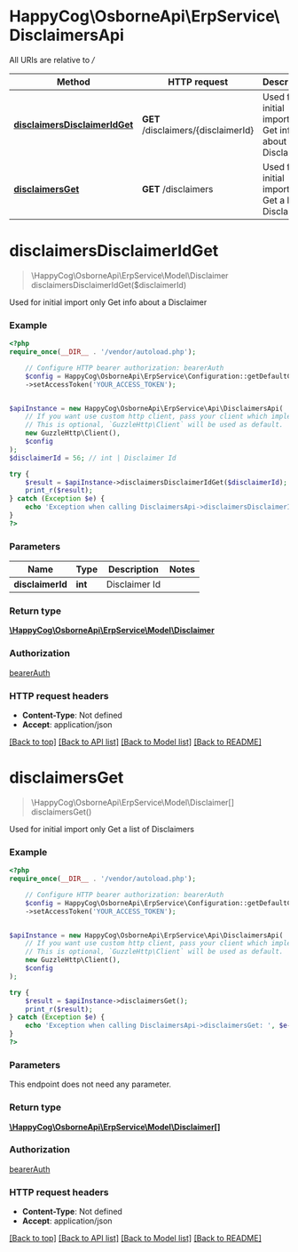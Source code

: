 # HappyCog\OsborneApi\ErpService\DisclaimersApi

All URIs are relative to */*

Method | HTTP request | Description
------------- | ------------- | -------------
[**disclaimersDisclaimerIdGet**](DisclaimersApi.md#disclaimersDisclaimerIdGet) | **GET** /disclaimers/{disclaimerId} | Used for initial import only  Get info about a Disclaimer
[**disclaimersGet**](DisclaimersApi.md#disclaimersGet) | **GET** /disclaimers | Used for initial import only  Get a list of Disclaimers


# **disclaimersDisclaimerIdGet**
> \HappyCog\OsborneApi\ErpService\Model\Disclaimer disclaimersDisclaimerIdGet($disclaimerId)

Used for initial import only  Get info about a Disclaimer

### Example
```php
<?php
require_once(__DIR__ . '/vendor/autoload.php');

    // Configure HTTP bearer authorization: bearerAuth
    $config = HappyCog\OsborneApi\ErpService\Configuration::getDefaultConfiguration()
    ->setAccessToken('YOUR_ACCESS_TOKEN');


$apiInstance = new HappyCog\OsborneApi\ErpService\Api\DisclaimersApi(
    // If you want use custom http client, pass your client which implements `GuzzleHttp\ClientInterface`.
    // This is optional, `GuzzleHttp\Client` will be used as default.
    new GuzzleHttp\Client(),
    $config
);
$disclaimerId = 56; // int | Disclaimer Id

try {
    $result = $apiInstance->disclaimersDisclaimerIdGet($disclaimerId);
    print_r($result);
} catch (Exception $e) {
    echo 'Exception when calling DisclaimersApi->disclaimersDisclaimerIdGet: ', $e->getMessage(), PHP_EOL;
}
?>
```

### Parameters

Name | Type | Description  | Notes
------------- | ------------- | ------------- | -------------
 **disclaimerId** | **int**| Disclaimer Id |

### Return type

[**\HappyCog\OsborneApi\ErpService\Model\Disclaimer**](../Model/Disclaimer.md)

### Authorization

[bearerAuth](../../README.md#bearerAuth)

### HTTP request headers

 - **Content-Type**: Not defined
 - **Accept**: application/json

[[Back to top]](#) [[Back to API list]](../../README.md#documentation-for-api-endpoints) [[Back to Model list]](../../README.md#documentation-for-models) [[Back to README]](../../README.md)

# **disclaimersGet**
> \HappyCog\OsborneApi\ErpService\Model\Disclaimer[] disclaimersGet()

Used for initial import only  Get a list of Disclaimers

### Example
```php
<?php
require_once(__DIR__ . '/vendor/autoload.php');

    // Configure HTTP bearer authorization: bearerAuth
    $config = HappyCog\OsborneApi\ErpService\Configuration::getDefaultConfiguration()
    ->setAccessToken('YOUR_ACCESS_TOKEN');


$apiInstance = new HappyCog\OsborneApi\ErpService\Api\DisclaimersApi(
    // If you want use custom http client, pass your client which implements `GuzzleHttp\ClientInterface`.
    // This is optional, `GuzzleHttp\Client` will be used as default.
    new GuzzleHttp\Client(),
    $config
);

try {
    $result = $apiInstance->disclaimersGet();
    print_r($result);
} catch (Exception $e) {
    echo 'Exception when calling DisclaimersApi->disclaimersGet: ', $e->getMessage(), PHP_EOL;
}
?>
```

### Parameters
This endpoint does not need any parameter.

### Return type

[**\HappyCog\OsborneApi\ErpService\Model\Disclaimer[]**](../Model/Disclaimer.md)

### Authorization

[bearerAuth](../../README.md#bearerAuth)

### HTTP request headers

 - **Content-Type**: Not defined
 - **Accept**: application/json

[[Back to top]](#) [[Back to API list]](../../README.md#documentation-for-api-endpoints) [[Back to Model list]](../../README.md#documentation-for-models) [[Back to README]](../../README.md)


